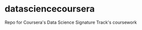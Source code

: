 datasciencecoursera
===================

Repo for Coursera's Data Science Signature Track's coursework
